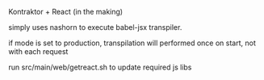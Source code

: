 Kontraktor + React (in the making)

simply uses nashorn to execute babel-jsx transpiler.

if mode is set to production, transpilation will performed once on start, not with each request

run src/main/web/getreact.sh to update required js libs
